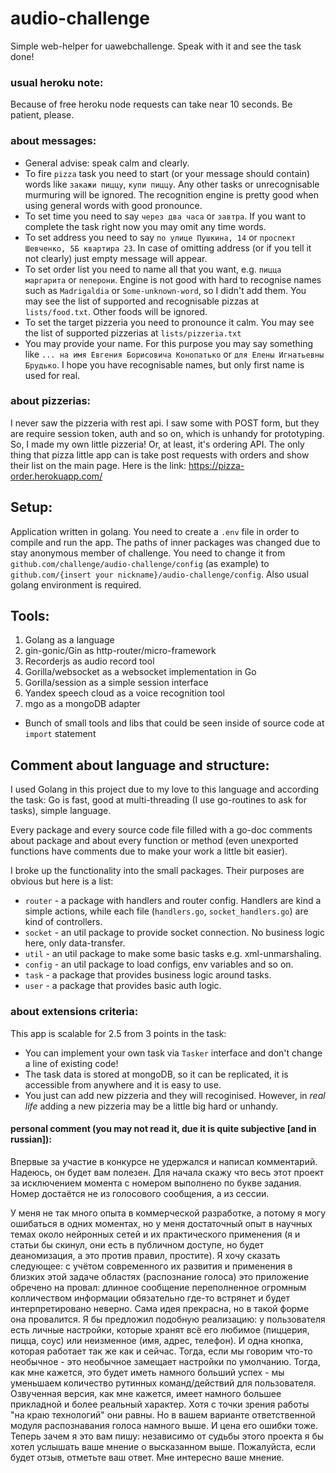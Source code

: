# audio-challenge
Simple web-helper for uawebchallenge. Speak with it and see the task done!

### usual heroku note:
Because of free heroku node requests can take near 10 seconds. Be patient, please.

### about messages:
- General advise: speak calm and clearly.
- To fire `pizza` task you need to start (or your message should contain) words like `закажи пиццу`, `купи пиццу`.
 Any other tasks or unrecognisable murmuring will be ignored.
 The recognition engine is pretty good when using general words with good pronounce.
- To set time you need to say `через два часа` or `завтра`.
 If you want to complete the task right now you may omit any time words.
- To set address you need to say `по улице Пушкина, 14` or `проспект Шевченко, 5Б квартира 23`.
 In case of omitting address (or if you tell it not clearly) just empty message will appear.
- To set order list you need to name all that you want, e.g. `пицца маргарита` or `пеперони`.
 Engine is not good with hard to recognise names such as `Madrigaldia` or `Some-unknown-word`, so I didn't add them.
 You may see the list of supported and recognisable pizzas at `lists/food.txt`. Other foods will be ignored.
- To set the target pizzeria you need to pronounce it calm.
 You may see the list of supported pizzerias at `lists/pizzeria.txt`
- You may provide your name. For this purpose you may say something like `... на имя Евгения Борисовича Конопатько` or
 `для Елены Игнатьевны Брудько`. I hope you have recognisable names, but only first name is used for real.

### about pizzerias:
I never saw the pizzeria with rest api. I saw some with POST form, but they are require
session token, auth and so on, which is unhandy for prototyping.
So, I made my own little pizzeria! Or, at least, it's ordering API.
The only thing that pizza little app can is take post requests with orders
and show their list on the main page. Here is the link: https://pizza-order.herokuapp.com/

## Setup:
Application written in golang. You need to create a `.env` file in order to compile and run the app.
The paths of inner packages was changed due to stay anonymous member of challenge.
You need to change it from `github.com/challenge/audio-challenge/config` (as example) to `github.com/{insert your nickname}/audio-challenge/config`.
Also usual golang environment is required.

## Tools:
1. Golang as a language
2. gin-gonic/Gin as http-router/micro-framework
3. Recorderjs as audio record tool
4. Gorilla/websocket as a websocket implementation in Go
5. Gorilla/session as a simple session interface
6. Yandex speech cloud as a voice recognition tool
7. mgo as a mongoDB adapter
- Bunch of small tools and libs that could be seen inside of source code at `import` statement

## Comment about language and structure:
I used Golang in this project due to my love to this language and according the task:
Go is fast, good at multi-threading (I use go-routines to ask for tasks), simple language.

Every package and every source code file filled with a go-doc comments about package
and about every function or method (even unexported functions have comments due to make your work a little bit easier).

I broke up the functionality into the small packages. Their purposes are obvious but here is a list:
- `router` - a package with handlers and router config. Handlers are kind a simple actions,
while each file (`handlers.go`, `socket_handlers.go`) are kind of controllers.
- `socket` - an util package to provide socket connection. No business logic here, only data-transfer.
- `util` - an util package to make some basic tasks e.g. xml-unmarshaling.
- `config` - an util package to load configs, env variables and so on.
- `task` - a package that provides business logic around tasks.
- `user` - a package that provides basic auth logic.

### about extensions criteria:
This app is scalable for 2.5 from 3 points in the task:
- You can implement your own task via `Tasker` interface and don't change a line of existing code!
- The task data is stored at mongoDB, so it can be replicated, it is accessible from anywhere and it is easy to use.
- You just can add new pizzeria and they will recoginised. However, in _real life_ adding a new pizzeria may be a little big hard or unhandy.

#### personal comment (you may not read it, due it is quite subjective [and in russian]):
Впервые за участие в конкурсе не удержался и написал комментарий. Надеюсь, он будет вам полезен.
Для начала скажу что весь этот проект за исключением момента с номером выполнено по букве задания.
Номер достаётся не из голосового сообщения, а из сессии.

У меня не так много опыта в коммерческой разработке, а потому я могу ошибаться в одних моментах,
но у меня достаточный опыт в научных темах около нейронных сетей и их практического
применения (я и статьи бы скинул, они есть в публичном доступе, но будет деаномизация, а
это против правил, простите). Я хочу сказать следующее: с учётом современного их развития и
применения в близких этой задаче областях (распознание голоса) это приложение обречено на провал:
длинное сообщение переполненное огромным колличеством информации обязательно где-то
встрянет и будет интерпретировано неверно. Сама идея прекрасна, но в такой форме она
провалится. Я бы предложил подобную реализацию: у пользователя есть личные настройки,
которые хранят всё его любимое (пиццерия, пицца, соус) или неизменное (имя, адрес,
телефон). И одна кнопка, которая работает так же как и сейчас.
Тогда, если мы говорим что-то необычное - это необычное замещает настройки по умолчанию.
Тогда, как мне кажется, это будет иметь намного больший успех -
мы уменьшаем количество рутинных команд/действий для пользователя.
Озвученная версия, как мне кажется, имеет намного большее прикладной и более реальный характер.
Хотя с точки зрения работы "на краю технологий" они равны. Но в вашем варианте
ответственной модуля распознавания голоса намного выше. И цена его ошибки тоже.
Теперь зачем я это вам пишу: независимо от судьбы этого проекта я бы хотел
услышать ваше мнение о высказанном выше. Пожалуйста, если будет отзыв,
отметьте ваш ответ. Мне интересно ваше мнение.
